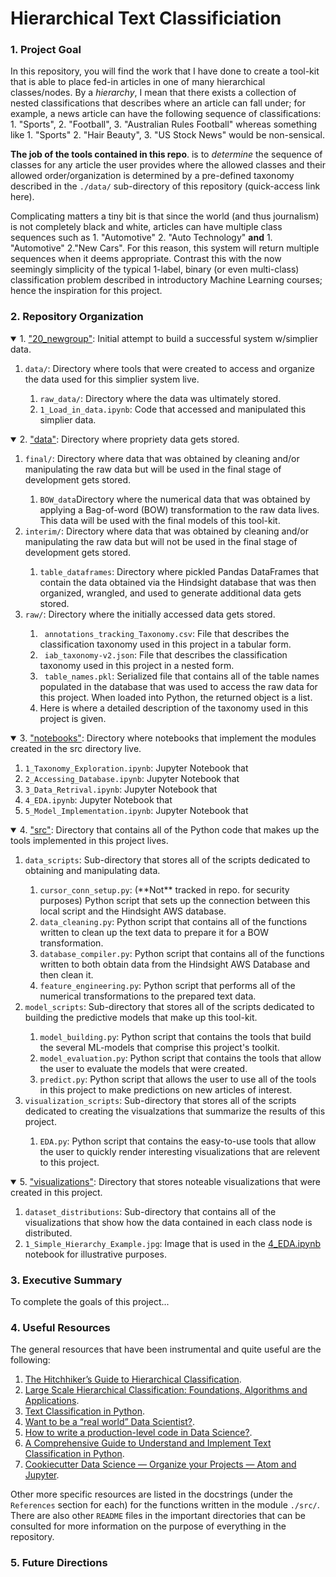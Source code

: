 # Hierarchical Text Classificiation
### 1. Project Goal
In this repository, you will find the work that I have done to create a tool-kit that is able to place fed-in articles in one of many hierarchical classes/nodes. By a *hierarchy*, I mean that there exists a collection of nested classifications that describes where an article can fall under; for example, a news article can have the following sequence of classifications: 1. "Sports", 2. "Football", 3. "Australian Rules Football" whereas something like 1. "Sports" 2. "Hair Beauty", 3. "US Stock News" would be non-sensical. 

**The job of the tools contained in this repo**. is to *determine* the sequence of classes for any article the user provides where the allowed classes and their allowed order/organization is determined by a pre-defined taxonomy described in the `./data/` sub-directory of this repository (quick-access link here). 

Complicating matters a tiny bit is that since the world (and thus journalism) is not completely black and white, articles can have multiple class sequences such as 1. "Automotive" 2. "Auto Technology" **and** 1. "Automotive" 2."New Cars". For this reason, this system will return multiple sequences when it deems appropriate. Contrast this with the now seemingly simplicity of the typical 1-label, binary (or even multi-class) classification problem described in introductory Machine Learning courses; hence the inspiration for this project.

### 2. Repository Organization
<details open>
<summary>1. <a href="https://github.com/gosebastian12/text_hierarchical_classification/tree/master/20_newsgroup">"20_newgroup"</a>: Initial attempt to build a successful system w/simplier data.</summary>
  <ol>
    <li><code>data/</code>: Directory where tools that were created to access and organize the data used for this simplier system live.</li>
      <ol>
        <li><code>raw_data/</code>: Directory where the data was ultimately stored.</li>
        <li><code>1_Load_in_data.ipynb</code>: Code that accessed and manipulated this simplier data.</li>
      </ol>
  </ol>
</details>

<details open>
<summary>2. <a href="https://github.com/gosebastian12/text_hierarchical_classification/tree/master/data">"data"</a>: Directory where propriety data gets stored.</summary>
  <ol>
    <li><code>final/</code>: Directory where data that was obtained by cleaning and/or manipulating the raw data but will be used in the final stage of development gets stored.</li>
      <ol>
        <li><code>BOW_data</code>Directory where the numerical data that was obtained by applying a Bag-of-word (BOW) transformation to the raw data lives. This data will be used with the final models of this tool-kit.</li>
      </ol>
    <li><code>interim/</code>: Directory where data that was obtained by cleaning and/or manipulating the raw data but will not be used in the final stage of development gets stored.</li>
      <ol>
        <li><code>table_dataframes</code>: Directory where pickled Pandas DataFrames that contain the data obtained via the Hindsight database that was then organized, wrangled, and used to generate additional data gets stored.</li>
      </ol>
    <li><code>raw/</code>: Directory where the initially accessed data gets stored.</li>
      <ol>
        <li><code> annotations_tracking_Taxonomy.csv</code>: File that describes the classification taxonomy used in this project in a tabular form.</li>
        <li><code> iab_taxonomy-v2.json</code>: File that describes the classification taxonomy used in this project in a nested form.</li>
        <li><code> table_names.pkl</code>: Serialized file that contains all of the table names populated in the database that was used to access the raw data for this project. When loaded into Python, the returned object is a list.</li>
        <li>Here is where a detailed description of the taxonomy used in this project is given.</li>
      </ol>
  </ol>
</details>

<details open>
<summary>3. <a href="https://github.com/gosebastian12/text_hierarchical_classification/tree/master/notebooks">"notebooks"</a>: Directory where notebooks that implement the modules created in the src directory live.</summary>
  <ol>
    <li><code>1_Taxonomy_Exploration.ipynb</code>: Jupyter Notebook that</li>
    <li><code>2_Accessing_Database.ipynb</code>: Jupyter Notebook that</li>
    <li><code>3_Data_Retrival.ipynb</code>: Jupyter Notebook that</li>
    <li><code>4_EDA.ipynb</code>: Jupyter Notebook that</li>
    <li><code>5_Model_Implementation.ipynb</code>: Jupyter Notebook that</li>
  </ol>
</details>

<details open>
<summary>4. <a href="https://github.com/gosebastian12/text_hierarchical_classification/tree/master/src">"src"</a>: Directory that contains all of the Python code that makes up the tools implemented in this project lives.</summary>
  <ol>
    <li><code>data_scripts</code>: Sub-directory that stores all of the scripts dedicated to obtaining and manipulating data.</li>
      <ol>
        <li><code>cursor_conn_setup.py</code>: (**Not** tracked in repo. for security purposes) Python script that sets up the connection between this local script and the Hindsight AWS database.</li>
        <li><code>data_cleaning.py</code>: Python script that contains all of the functions written to clean up the text data to prepare it for a BOW transformation.</li>
        <li><code>database_compiler.py</code>: Python script that contains all of the functions written to both obtain data from the Hindsight AWS Database and then clean it.</li>
        <li><code>feature_engineering.py</code>: Python script that performs all of the numerical transformations to the prepared text data.</li>
      </ol>
    <li><code>model_scripts</code>: Sub-directory that stores all of the scripts dedicated to building the predictive models that make up this tool-kit.</li>
      <ol>
        <li><code>model_building.py</code>: Python script that contains the tools that build the several ML-models that comprise this project's toolkit.</li>
        <li><code>model_evaluation.py</code>: Python script that contains the tools that allow the user to evaluate the models that were created.</li>
        <li><code>predict.py</code>: Python script that allows the user to use all of the tools in this project to make predictions on new articles of interest.</li>
      </ol>
    <li><code>visualization_scripts</code>: Sub-directory that stores all of the scripts dedicated to creating the visualzations that summarize the results of this project.</li>
      <ol>
        <li><code>EDA.py</code>: Python script that contains the easy-to-use tools that allow the user to quickly render interesting visualizations that are relevent to this project.</li>
      </ol>
  </ol>
</details>

<details open>
<summary>5. <a href="https://github.com/gosebastian12/text_hierarchical_classification/tree/master/visualizations">"visualizations"</a>: Directory that stores noteable visualizations that were created in this project.</summary>
  <ol>
    <li><code>dataset_distributions</code>: Sub-directory that contains all of the visualizations that show how the data contained in each class node is distributed.</li>
    <li><code>1_Simple_Hierarchy_Example.jpg</code>: Image that is used in the <a href="https://github.com/gosebastian12/text_hierarchical_classification/blob/master/notebooks/4_EDA.ipynb">4_EDA.ipynb</a> notebook for illustrative purposes.</li>
  </ol>
</details>

### 3. Executive Summary
To complete the goals of this project...

### 4. Useful Resources
The general resources that have been instrumental and quite useful are the following:
1. [The Hitchhiker’s Guide to Hierarchical Classification](https://towardsdatascience.com/https-medium-com-noa-weiss-the-hitchhikers-guide-to-hierarchical-classification-f8428ea1e076).
2. [Large Scale Hierarchical Classification: Foundations, Algorithms and Applications](https://cs.gmu.edu/~mlbio/presentation_SDM.pdf).
3. [Text Classification in Python](https://towardsdatascience.com/text-classification-in-python-dd95d264c802).
4. [Want to be a “real world” Data Scientist?](https://towardsdatascience.com/want-to-be-a-real-world-data-scientist-make-these-changes-to-your-portfolio-projects-e61d1139c018).
5. [How to write a production-level code in Data Science?](https://towardsdatascience.com/how-to-write-a-production-level-code-in-data-science-5d87bd75ced).
6. [A Comprehensive Guide to Understand and Implement Text Classification in Python](https://www.analyticsvidhya.com/blog/2018/04/a-comprehensive-guide-to-understand-and-implement-text-classification-in-python/).
7. [Cookiecutter Data Science — Organize your Projects — Atom and Jupyter](https://medium.com/@rrfd/cookiecutter-data-science-organize-your-projects-atom-and-jupyter-2be7862f487e).

Other more specific resources are listed in the docstrings (under the `References` section for each) for the functions written in the module `./src/`. There are also other `README` files in the important directories that can be consulted for more information on the purpose of everything in the repository.

### 5. Future Directions

